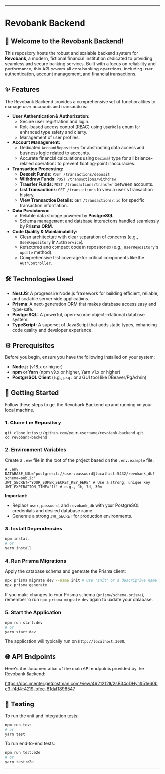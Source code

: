 
-----

# Revobank Backend

## 🚀 Welcome to the Revobank Backend\!

This repository hosts the robust and scalable backend system for **Revobank**, a modern, fictional financial institution dedicated to providing seamless and secure banking services. Built with a focus on reliability and performance, this API powers all core banking operations, including user authentication, account management, and financial transactions.

## ✨ Features

The Revobank Backend provides a comprehensive set of functionalities to manage user accounts and transactions:

  * **User Authentication & Authorization:**
      * Secure user registration and login.
      * Role-based access control (RBAC) using `UserRole` enum for enhanced type safety and clarity.
      * Management of user profiles.
  * **Account Management:**
      * Dedicated `AccountRepository` for abstracting data access and business logic related to accounts.
      * Accurate financial calculations using `Decimal` type for all balance-related operations to prevent floating-point inaccuracies.
  * **Transaction Processing:**
      * **Deposit Funds:** `POST /transactions/deposit`
      * **Withdraw Funds:** `POST /transactions/withdraw`
      * **Transfer Funds:** `POST /transactions/transfer` between accounts.
      * **List Transactions:** `GET /transactions` to view a user's transaction history.
      * **View Transaction Details:** `GET /transactions/:id` for specific transaction information.
  * **Data Persistence:**
      * Reliable data storage powered by **PostgreSQL**.
      * Schema management and database interactions handled seamlessly by **Prisma ORM**.
  * **Code Quality & Maintainability:**
      * Clean architecture with clear separation of concerns (e.g., `UserRepository` in `AuthService`).
      * Refactored and compact code in repositories (e.g., `UserRepository`'s `update` method).
      * Comprehensive test coverage for critical components like the `AuthController`.

## 🛠️ Technologies Used

  * **NestJS:** A progressive Node.js framework for building efficient, reliable, and scalable server-side applications.
  * **Prisma:** A next-generation ORM that makes database access easy and type-safe.
  * **PostgreSQL:** A powerful, open-source object-relational database system.
  * **TypeScript:** A superset of JavaScript that adds static types, enhancing code quality and developer experience.

## ⚙️ Prerequisites

Before you begin, ensure you have the following installed on your system:

  * **Node.js** (v18.x or higher)
  * **npm** or **Yarn** (npm v9.x or higher, Yarn v1.x or higher)
  * **PostgreSQL Client** (e.g., `psql` or a GUI tool like DBeaver/PgAdmin)

## 🚀 Getting Started

Follow these steps to get the Revobank Backend up and running on your local machine.

### 1\. Clone the Repository

```
git clone https://github.com/your-username/revobank-backend.git
cd revobank-backend
```

### 2\. Environment Variables

Create a `.env` file in the root of the project based on the `.env.example` file.

```dotenv
# .env
DATABASE_URL="postgresql://user:password@localhost:5432/revobank_db?schema=public"
JWT_SECRET="YOUR_SUPER_SECRET_KEY_HERE" # Use a strong, unique key
JWT_EXPIRATION_TIME="1h" # e.g., 1h, 7d, 30m
```

**Important:**

  * Replace `user`, `password`, and `revobank_db` with your PostgreSQL credentials and desired database name.
  * Generate a strong `JWT_SECRET` for production environments.



### 3\. Install Dependencies

```bash
npm install
# or
yarn install
```

### 4\. Run Prisma Migrations

Apply the database schema and generate the Prisma client:

```bash
npx prisma migrate dev --name init # Use 'init' or a descriptive name for your first migration
npx prisma generate
```

If you make changes to your Prisma schema (`prisma/schema.prisma`), remember to run `npx prisma migrate dev` again to update your database.

### 5\. Start the Application

```bash
npm run start:dev
# or
yarn start:dev
```

The application will typically run on `http://localhost:3000`.

## 🌐 API Endpoints

Here's the documentation of the main API endpoints provided by the Revobank Backend:

https://documenter.getpostman.com/view/46212129/2sB34oDHyh#51e60be3-f4d4-4219-bfec-81daf1898547

## 🧪 Testing

To run the unit and integration tests:

```bash
npm run test
# or
yarn test
```

To run end-to-end tests:

```bash
npm run test:e2e
# or
yarn test:e2e
```

-----